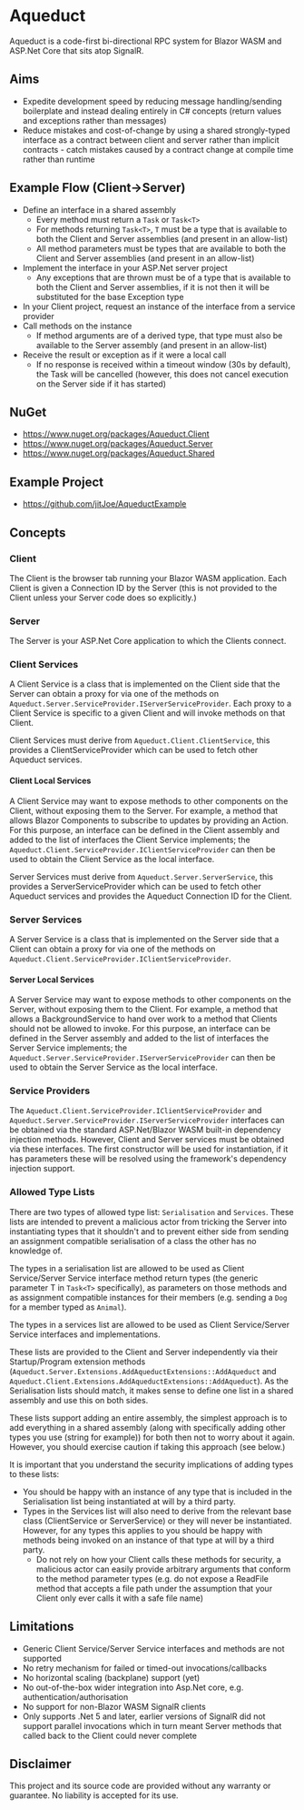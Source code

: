 # Aqueduct

Aqueduct is a code-first bi-directional RPC system for Blazor WASM and ASP.Net Core that sits atop SignalR.

## Aims
 - Expedite development speed by reducing message handling/sending boilerplate and instead dealing entirely in C# concepts (return values and exceptions rather than messages)
 - Reduce mistakes and cost-of-change by using a shared strongly-typed interface as a contract between client and server rather than implicit contracts - catch mistakes caused by a contract change at compile time rather than runtime

## Example Flow (Client->Server)
 - Define an interface in a shared assembly
   - Every method must return a `Task` or `Task<T>`
   - For methods returning `Task<T>`, `T` must be a type that is available to both the Client and Server assemblies (and present in an allow-list)
   - All method parameters must be types that are available to both the Client and Server assemblies (and present in an allow-list)
 - Implement the interface in your ASP.Net server project
   - Any exceptions that are thrown must be of a type that is available to both the Client and Server assemblies, if it is not then it will be substituted for the base Exception type
 - In your Client project, request an instance of the interface from a service provider
 - Call methods on the instance
   - If method arguments are of a derived type, that type must also be available to the Server assembly (and present in an allow-list)
 - Receive the result or exception as if it were a local call
   - If no response is received within a timeout window (30s by default), the Task will be cancelled (however, this does not cancel execution on the Server side if it has started)
 
## NuGet
 - https://www.nuget.org/packages/Aqueduct.Client
 - https://www.nuget.org/packages/Aqueduct.Server
 - https://www.nuget.org/packages/Aqueduct.Shared

## Example Project
 - https://github.com/jitJoe/AqueductExample

## Concepts

### Client
The Client is the browser tab running your Blazor WASM application.  Each Client is given a Connection ID by the Server (this is not provided to the Client unless your Server code does so explicitly.)

### Server
The Server is your ASP.Net Core application to which the Clients connect.

### Client Services
A Client Service is a class that is implemented on the Client side that the Server can obtain a proxy for via one of the methods on `Aqueduct.Server.ServiceProvider.IServerServiceProvider`.  Each proxy to a Client Service is specific to a given Client and will invoke methods on that Client.

Client Services must derive from `Aqueduct.Client.ClientService`, this provides a ClientServiceProvider which can be used to fetch other Aqueduct services.

#### Client Local Services
A Client Service may want to expose methods to other components on the Client, without exposing them to the Server.  For example, a method that allows Blazor Components to subscribe to updates by providing an Action.  For this purpose, an interface can be defined in the Client assembly and added to the list of interfaces the Client Service implements; the `Aqueduct.Client.ServiceProvider.IClientServiceProvider` can then be used to obtain the Client Service as the local interface.

Server Services must derive from `Aqueduct.Server.ServerService`, this provides a ServerServiceProvider which can be used to fetch other Aqueduct services and provides the Aqueduct Connection ID for the Client.

### Server Services
A Server Service is a class that is implemented on the Server side that a Client can obtain a proxy for via one of the methods on `Aqueduct.Client.ServiceProvider.IClientServiceProvider`.

#### Server Local Services
A Server Service may want to expose methods to other components on the Server, without exposing them to the Client.  For example, a method that allows a BackgroundService to hand over work to a method that Clients should not be allowed to invoke.  For this purpose, an interface can be defined in the Server assembly and added to the list of interfaces the Server Service implements; the `Aqueduct.Server.ServiceProvider.IServerServiceProvider` can then be used to obtain the Server Service as the local interface.

### Service Providers
The `Aqueduct.Client.ServiceProvider.IClientServiceProvider` and `Aqueduct.Server.ServiceProvider.IServerServiceProvider` interfaces can be obtained via the standard ASP.Net/Blazor WASM built-in dependency injection methods.  However, Client and Server services must be obtained via these interfaces.  The first constructor will be used for instantiation, if it has parameters these will be resolved using the framework's dependency injection support.

### Allowed Type Lists
There are two types of allowed type list: `Serialisation` and `Services`.  These lists are intended to prevent a malicious actor from tricking the Server into instantiating types that it shouldn't and to prevent either side from sending an assignment compatible serialisation of a class the other has no knowledge of.

The types in a serialisation list are allowed to be used as Client Service/Server Service interface method return types (the generic parameter T in `Task<T>` specifically), as parameters on those methods and as assignment compatible instances for their members (e.g. sending a `Dog` for a member typed as `Animal`).

The types in a services list are allowed to be used as Client Service/Server Service interfaces and implementations.

These lists are provided to the Client and Server independently via their Startup/Program extension methods (`Aqueduct.Server.Extensions.AddAqueductExtensions::AddAqueduct` and `Aqueduct.Client.Extensions.AddAqueductExtensions::AddAqueduct`).  As the Serialisation lists should match, it makes sense to define one list in a shared assembly and use this on both sides.

These lists support adding an entire assembly, the simplest approach is to add everything in a shared assembly (along with specifically adding other types you use (string for example)) for both then not to worry about it again.  However, you should exercise caution if taking this approach (see below.)

It is important that you understand the security implications of adding types to these lists:
 - You should be happy with an instance of any type that is included in the Serialisation list being instantiated at will by a third party.
 - Types in the Services list will also need to derive from the relevant base class (ClientService or ServerService) or they will never be instantiated.  However, for any types this applies to you should be happy with methods being invoked on an instance of that type at will by a third party.
   - Do not rely on how your Client calls these methods for security, a malicious actor can easily provide arbitrary arguments that conform to the method parameter types (e.g. do not expose a ReadFile method that accepts a file path under the assumption that your Client only ever calls it with a safe file name)

## Limitations
 - Generic Client Service/Server Service interfaces and methods are not supported
 - No retry mechanism for failed or timed-out invocations/callbacks
 - No horizontal scaling (backplane) support (yet)
 - No out-of-the-box wider integration into Asp.Net core, e.g. authentication/authorisation
 - No support for non-Blazor WASM SignalR clients
 - Only supports .Net 5 and later, earlier versions of SignalR did not support parallel invocations which in turn meant Server methods that called back to the Client could never complete

## Disclaimer
This project and its source code are provided without any warranty or guarantee.  No liability is accepted for its use.
